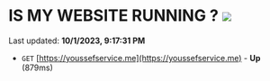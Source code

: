 # IS MY WEBSITE RUNNING ? [![](https://img.shields.io/static/v1?label=Sponsor&message=%E2%9D%A4&logo=GitHub&color=%23fe8e86)](https://github.com/sponsors/<username>)

Last updated: **10/1/2023, 9:17:31 PM**

- `GET` [https://youssefservice.me](https://youssefservice.me) - **Up** (879ms)

